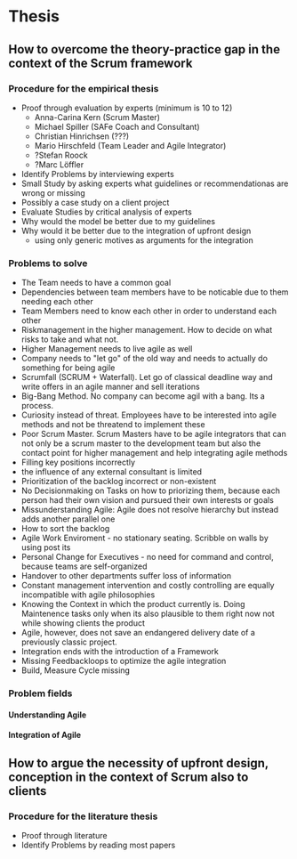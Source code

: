 # Thesis

## How to **overcome** the **theory-practice gap** in the context of the Scrum framework

### Procedure for the empirical thesis

- Proof through evaluation by experts (minimum is 10 to 12)
  - Anna-Carina Kern (Scrum Master)
  - Michael Spiller (SAFe Coach and Consultant)
  - Christian Hinrichsen (???)
  - Mario Hirschfeld (Team Leader and Agile Integrator)
  - ?Stefan Roock
  - ?Marc Löffler
- Identify Problems by interviewing experts
- Small Study by asking experts what guidelines or recommendationas are wrong or missing
- Possibly a case study on a client project
- Evaluate Studies by critical analysis of experts
- Why would the model be better due to my guidelines
- Why would it be better due to the integration of upfront design
  - using only generic motives as arguments for the integration

### Problems to solve

- The Team needs to have a common goal
- Dependencies between team members have to be noticable due to them needing each other
- Team Members need to know each other in order to understand each other
- Riskmanagement in the higher management. How to decide on what risks to take and what not.
- Higher Management needs to live agile as well
- Company needs to "let go" of the old way and needs to actually do something for being agile
- Scrumfall (SCRUM + Waterfall). Let go of classical deadline way and write offers in an agile manner and sell iterations
- Big-Bang Method. No company can become agil with a bang. Its a process.
- Curiosity instead of threat. Employees have to be interested into agile methods and not be threatend to implement these
- Poor Scrum Master. Scrum Masters have to be agile integrators that can not only be a scrum master to the development team but also the contact point for higher management and help integrating agile methods
- Filling key positions incorrectly
- the influence of any external consultant is limited
- Prioritization of the backlog incorrect or non-existent
- No Decisionmaking on Tasks on how to priorizing them, because each person had their own vision and pursued their own interests or goals
- Missunderstanding Agile: Agile does not resolve hierarchy but instead adds another parallel one
- How to sort the backlog
- Agile Work Enviroment - no stationary seating. Scribble on walls by using post its
- Personal Change for Executives - no need for command and control, because teams are self-organized
- Handover to other departments suffer loss of information
- Constant management intervention and costly controlling are equally incompatible with agile philosophies
- Knowing the Context in which the product currently is. Doing Maintenence tasks only when its also plausible to them right now not while showing clients the product
- Agile, however, does not save an endangered delivery date of a previously classic project.
- Integration ends with the introduction of a Framework
- Missing Feedbackloops to optimize the agile integration
- Build, Measure Cycle missing

### Problem fields

#### Understanding Agile

#### Integration of Agile

## How to argue the **necessity** of upfront design, conception in the context of Scrum also **to clients**

### Procedure for the literature thesis

- Proof through literature
- Identify Problems by reading most papers
